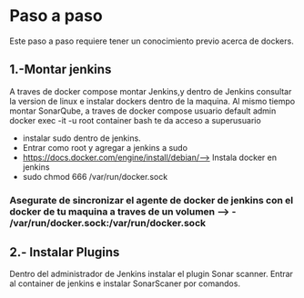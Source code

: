 
# Paso a paso
Este paso  a paso requiere tener un conocimiento previo acerca de dockers.
## 1.-Montar jenkins 
A traves de docker compose montar Jenkins,y dentro de Jenkins consultar la version de linux e instalar dockers dentro de la maquina. Al mismo tiempo montar SonarQube, 
a traves de docker compose usuario default admin
docker exec -it -u root container bash te da acceso a superusuario
* instalar sudo dentro de jenkins.
* Entrar como root y agregar a jenkins a sudo
* https://docs.docker.com/engine/install/debian/--> Instala docker en jenkins
* sudo chmod 666 /var/run/docker.sock
### Asegurate de sincronizar el agente de docker de jenkins con el docker de tu maquina a traves de un volumen -->      - /var/run/docker.sock:/var/run/docker.sock
## 2.- Instalar Plugins
Dentro del administrador de Jenkins instalar el plugin Sonar scanner. Entrar al container de jenkins e instalar SonarScaner por comandos.
